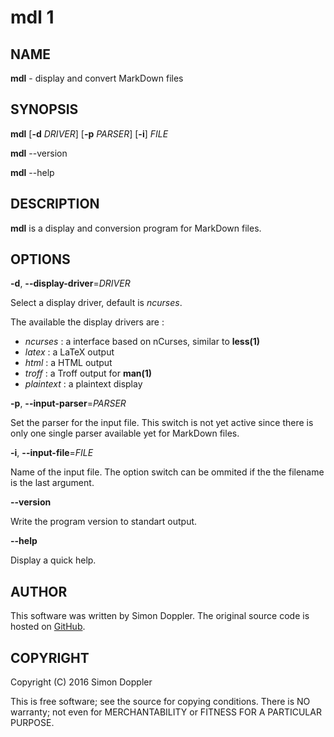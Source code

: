 # mdl 1

## NAME

__mdl__ - display and convert MarkDown files

## SYNOPSIS

**mdl** [**-d** *DRIVER*] [**-p** *PARSER*] [**-i**] *FILE*

**mdl** --version

**mdl** --help

## DESCRIPTION

**mdl** is a display and conversion program for MarkDown files.

## OPTIONS

**-d**, **--display-driver**=*DRIVER*

Select a display driver, default is *ncurses*.

The available the display drivers are :

* *ncurses* : a interface based on nCurses, similar to **less(1)**
* *latex* : a LaTeX output
* *html* : a HTML output
* *troff* : a Troff output for **man(1)**
* *plaintext* : a plaintext display

**-p**, **--input-parser**=*PARSER*

Set the parser for the input file. This switch is not yet active since there is 
only one single parser available yet for MarkDown files.

**-i**, **--input-file**=*FILE*

Name of the input file. The option switch can be ommited if the the filename is 
the last argument.

**--version**

Write the program version to standart output.

**--help**

Display a quick help.

## AUTHOR

This software was written by Simon Doppler. The original source code is hosted on
[GitHub](http://github.com/dopsi/mdl).

## COPYRIGHT

Copyright (C) 2016 Simon Doppler

This is free software; see the source for copying conditions. There is NO  warranty;  not
even for MERCHANTABILITY or FITNESS FOR A PARTICULAR PURPOSE.
